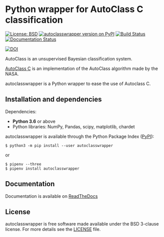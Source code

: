 # Python wrapper for AutoClass C classification

[![License: BSD](https://img.shields.io/badge/License-BSD-blue.svg)](https://opensource.org/licenses/BSD-3-Clause)   [![autoclasswrapper version on PyPI](https://badge.fury.io/py/autoclasswrapper.svg)](https://pypi.python.org/pypi/autoclasswrapper)   [![Build Status](https://travis-ci.org/pierrepo/autoclasswrapper.svg?branch=master)](https://travis-ci.org/pierrepo/autoclasswrapper)
[![Documentation Status](https://readthedocs.org/projects/autoclasswrapper/badge/?version=latest)](https://autoclasswrapper.readthedocs.io/en/latest/?badge=latest)

[![DOI](https://zenodo.org/badge/DOI/10.5281/zenodo.2527059.svg)](https://doi.org/10.5281/zenodo.2527059)


AutoClass is an unsupervised Bayesian classification system.

[AutoClass C](https://ti.arc.nasa.gov/tech/rse/synthesis-projects-applications/autoclass/autoclass-c/) is an implementation of the AutoClass algorithm made by the NASA.

autoclasswrapper is a Python wrapper to ease the use of Autoclass C.


## Installation and dependencies

Dependencies:

- **Python 3.6** or above
- Python libraries: NumPy, Pandas, scipy, matplotlib, chardet

autoclasswrapper is available through the Python Package Index ([PyPI](https://pypi.org/)):

```
$ python3 -m pip install --user autoclasswrapper
```
or
```
$ pipenv --three
$ pipenv install autoclasswrapper
```


## Documentation

Documentation is available on [ReadTheDocs](https://autoclasswrapper.readthedocs.io/en/latest/)


## License

autoclasswrapper is free software made available under the BSD 3-clause license. For more details see the [LICENSE](LICENSE.txt) file.
